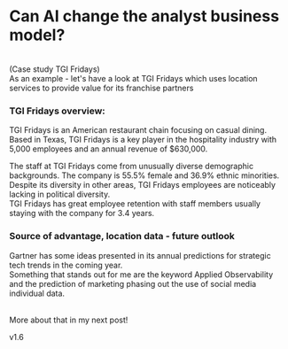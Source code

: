 
# Can AI change the analyst business model?

<br>
(Case study TGI Fridays)
<br>
As an example - let's have a look at TGI Fridays which uses location services to provide value for its franchise partners

### TGI Fridays overview:
TGI Fridays is an American restaurant chain focusing on casual dining. Based in Texas, TGI Fridays is a key player in the hospitality industry with 5,000 employees and an annual revenue of $630,000.

The staff at TGI Fridays come from unusually diverse demographic backgrounds.
The company is 55.5% female and 36.9% ethnic minorities. Despite its diversity in other areas, TGI Fridays employees are noticeably lacking in political diversity.
<br>
TGI Fridays has great employee retention with staff members usually staying with the company for 3.4 years.


### Source of advantage, location data - future outlook
Gartner has some ideas presented in its annual predictions for strategic tech trends in the coming year.
<br>
Something that stands out for me are the keyword Applied Observability and the prediction of marketing phasing out the use of social media individual data.

<br>
More about that in my next post!



v1.6
